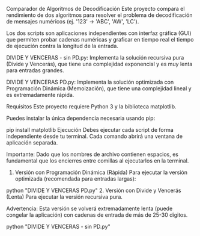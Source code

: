 Comparador de Algoritmos de Decodificación
Este proyecto compara el rendimiento de dos algoritmos para resolver el problema de decodificación de mensajes numéricos (ej. '123' -> 'ABC', 'AW', 'LC').

Los dos scripts son aplicaciones independientes con interfaz gráfica (GUI) que permiten probar cadenas numéricas y graficar en tiempo real el tiempo de ejecución contra la longitud de la entrada.

DIVIDE Y VENCERAS - sin PD.py: Implementa la solución recursiva pura (Divide y Vencerás), que tiene una complejidad exponencial y es muy lenta para entradas grandes.

DIVIDE Y VENCERAS PD.py: Implementa la solución optimizada con Programación Dinámica (Memoización), que tiene una complejidad lineal y es extremadamente rápida.

Requisitos
Este proyecto requiere Python 3 y la biblioteca matplotlib.

Puedes instalar la única dependencia necesaria usando pip:


pip install matplotlib
Ejecución
Debes ejecutar cada script de forma independiente desde tu terminal. Cada comando abrirá una ventana de aplicación separada.

Importante: Dado que los nombres de archivo contienen espacios, es fundamental que los encierres entre comillas al ejecutarlos en la terminal.

1. Versión con Programación Dinámica (Rápida)
Para ejecutar la versión optimizada (recomendada para entradas largas):


python "DIVIDE Y VENCERAS PD.py"
2. Versión con Divide y Vencerás (Lenta)
Para ejecutar la versión recursiva pura.

Advertencia: Esta versión se volverá extremadamente lenta (puede congelar la aplicación) con cadenas de entrada de más de 25-30 dígitos.


python "DIVIDE Y VENCERAS - sin PD.py"
